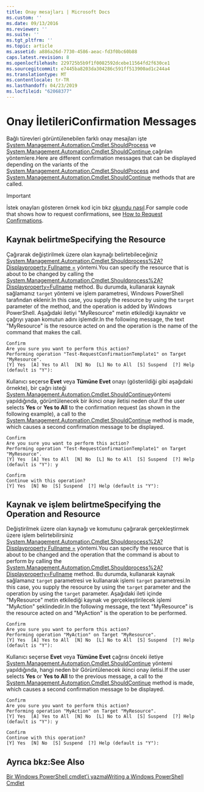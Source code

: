 ```yaml
---
title: Onay mesajları | Microsoft Docs
ms.custom: ''
ms.date: 09/13/2016
ms.reviewer: ''
ms.suite: ''
ms.tgt_pltfrm: ''
ms.topic: article
ms.assetid: a886a26d-7730-4586-aeac-fd3f0bc60b88
caps.latest.revision: 8
ms.openlocfilehash: 229725b5b9f1f0082592dcebe11564fd2f630ce1
ms.sourcegitcommit: e7445ba8203da304286c591ff513900ad1c244a4
ms.translationtype: MT
ms.contentlocale: tr-TR
ms.lasthandoff: 04/23/2019
ms.locfileid: "62068377"
---
```

# <a name="confirmation-messages"></a><span data-ttu-id="31907-102">Onay İletileri</span><span class="sxs-lookup"><span data-stu-id="31907-102">Confirmation Messages</span></span>

<span data-ttu-id="31907-103">Bağlı türevleri görüntülenebilen farklı onay mesajları işte [System.Management.Automation.Cmdlet.ShouldProcess](/dotnet/api/System.Management.Automation.Cmdlet.ShouldProcess) ve [System.Management.Automation.Cmdlet.ShouldContinue ](/dotnet/api/System.Management.Automation.Cmdlet.ShouldContinue) çağrılan yöntemlere.</span><span class="sxs-lookup"><span data-stu-id="31907-103">Here are different confirmation messages that can be displayed depending on the variants of the [System.Management.Automation.Cmdlet.ShouldProcess](/dotnet/api/System.Management.Automation.Cmdlet.ShouldProcess) and [System.Management.Automation.Cmdlet.ShouldContinue](/dotnet/api/System.Management.Automation.Cmdlet.ShouldContinue) methods that are called.</span></span>

> [!IMPORTANT]
> <span data-ttu-id="31907-104">İstek onayları gösteren örnek kod için bkz [okundu nasıl](./how-to-request-confirmations.md).</span><span class="sxs-lookup"><span data-stu-id="31907-104">For sample code that shows how to request confirmations, see [How to Request Confirmations](./how-to-request-confirmations.md).</span></span>

## <a name="specifying-the-resource"></a><span data-ttu-id="31907-105">Kaynak belirtme</span><span class="sxs-lookup"><span data-stu-id="31907-105">Specifying the Resource</span></span>

<span data-ttu-id="31907-106">Çağırarak değiştirilmek üzere olan kaynağı belirtebileceğiniz [System.Management.Automation.Cmdlet.Shouldprocess%2A? Displayproperty Fullname =](/dotnet/api/System.Management.Automation.Cmdlet.ShouldProcess?view=powershellsdk-1.1.0) yöntemi.</span><span class="sxs-lookup"><span data-stu-id="31907-106">You can specify the resource that is about to be changed by calling the [System.Management.Automation.Cmdlet.Shouldprocess%2A?Displayproperty=Fullname](/dotnet/api/System.Management.Automation.Cmdlet.ShouldProcess?view=powershellsdk-1.1.0) method.</span></span> <span data-ttu-id="31907-107">Bu durumda, kullanarak kaynak sağlamanız `target` yöntemi ve işlem parametresi, Windows PowerShell tarafından eklenir.</span><span class="sxs-lookup"><span data-stu-id="31907-107">In this case, you supply the resource by using the `target` parameter of the method, and the operation is added by Windows PowerShell.</span></span> <span data-ttu-id="31907-108">Aşağıdaki iletiyi "MyResource" metin etkilediği kaynaktır ve çağrıyı yapan komutun adını işlemdir.</span><span class="sxs-lookup"><span data-stu-id="31907-108">In the following message, the text "MyResource" is the resource acted on and the operation is the name of the command that makes the call.</span></span>

```output
Confirm
Are you sure you want to perform this action?
Performing operation "Test-RequestConfirmationTemplate1" on Target "MyResource".
[Y] Yes  [A] Yes to All  [N] No  [L] No to All  [S] Suspend  [?] Help (default is "Y"):
```

<span data-ttu-id="31907-109">Kullanıcı seçerse **Evet** veya **Tümüne Evet** onayı (gösterildiği gibi aşağıdaki örnekte), bir çağrı isteği [System.Management.Automation.Cmdlet.ShouldContinue](/dotnet/api/System.Management.Automation.Cmdlet.ShouldContinue)yöntemi yapıldığında, görüntülenecek bir ikinci onay iletisi neden olur.</span><span class="sxs-lookup"><span data-stu-id="31907-109">If the user selects **Yes** or **Yes to All** to the confirmation request (as shown in the following example), a call to the [System.Management.Automation.Cmdlet.ShouldContinue](/dotnet/api/System.Management.Automation.Cmdlet.ShouldContinue) method is made, which causes a second confirmation message to be displayed.</span></span>

```output
Confirm
Are you sure you want to perform this action?
Performing operation "Test-RequestConfirmationTemplate1" on Target "MyResource".
[Y] Yes  [A] Yes to All  [N] No  [L] No to All  [S] Suspend  [?] Help (default is "Y"): y

Confirm
Continue with this operation?
[Y] Yes  [N] No  [S] Suspend  [?] Help (default is "Y"):
```

## <a name="specifying-the-operation-and-resource"></a><span data-ttu-id="31907-110">Kaynak ve işlem belirtme</span><span class="sxs-lookup"><span data-stu-id="31907-110">Specifying the Operation and Resource</span></span>

<span data-ttu-id="31907-111">Değiştirilmek üzere olan kaynağı ve komutunu çağırarak gerçekleştirmek üzere işlem belirtebilirsiniz [System.Management.Automation.Cmdlet.Shouldprocess%2A? Displayproperty Fullname =](/dotnet/api/System.Management.Automation.Cmdlet.ShouldProcess?view=powershellsdk-1.1.0) yöntemi.</span><span class="sxs-lookup"><span data-stu-id="31907-111">You can specify the resource that is about to be changed and the operation that the command is about to perform by calling the [System.Management.Automation.Cmdlet.Shouldprocess%2A?Displayproperty=Fullname](/dotnet/api/System.Management.Automation.Cmdlet.ShouldProcess?view=powershellsdk-1.1.0) method.</span></span> <span data-ttu-id="31907-112">Bu durumda, kullanarak kaynak sağlamanız `target` parametresi ve kullanarak işlemi `target` parametresi.</span><span class="sxs-lookup"><span data-stu-id="31907-112">In this case, you supply the resource by using the `target` parameter and the operation by using the `target` parameter.</span></span> <span data-ttu-id="31907-113">Aşağıdaki ileti içinde "MyResource" metin etkilediği kaynak ve gerçekleştirilecek işlemi "MyAction" şeklindedir.</span><span class="sxs-lookup"><span data-stu-id="31907-113">In the following message, the text "MyResource" is the resource acted on and "MyAction" is the operation to be performed.</span></span>

```output
Confirm
Are you sure you want to perform this action?
Performing operation "MyAction" on Target "MyResource".
[Y] Yes  [A] Yes to All  [N] No  [L] No to All  [S] Suspend  [?] Help (default is "Y"):
```

<span data-ttu-id="31907-114">Kullanıcı seçerse **Evet** veya **Tümüne Evet** çağrısı önceki iletiye [System.Management.Automation.Cmdlet.ShouldContinue](/dotnet/api/System.Management.Automation.Cmdlet.ShouldContinue) yöntemi yapıldığında, hangi neden bir Görüntülenecek ikinci onay iletisi.</span><span class="sxs-lookup"><span data-stu-id="31907-114">If the user selects **Yes** or **Yes to All** to the previous message, a call to the [System.Management.Automation.Cmdlet.ShouldContinue](/dotnet/api/System.Management.Automation.Cmdlet.ShouldContinue) method is made, which causes a second confirmation message to be displayed.</span></span>

```output
Confirm
Are you sure you want to perform this action?
Performing operation "MyAction" on Target "MyResource".
[Y] Yes  [A] Yes to All  [N] No  [L] No to All  [S] Suspend  [?] Help (default is "Y"): y

Confirm
Continue with this operation?
[Y] Yes  [N] No  [S] Suspend  [?] Help (default is "Y"):
```

## <a name="see-also"></a><span data-ttu-id="31907-115">Ayrıca bkz:</span><span class="sxs-lookup"><span data-stu-id="31907-115">See Also</span></span>

[<span data-ttu-id="31907-116">Bir Windows PowerShell cmdlet'i yazma</span><span class="sxs-lookup"><span data-stu-id="31907-116">Writing a Windows PowerShell Cmdlet</span></span>](./writing-a-windows-powershell-cmdlet.md)
